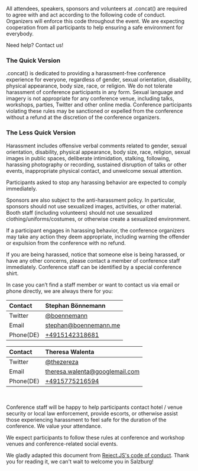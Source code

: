 All attendees, speakers, sponsors and volunteers at .concat() are required to agree with and act according to the following code of conduct. Organizers will enforce this code throughout the event. We are expecting cooperation from all participants to help ensuring a safe environment for everybody.

Need help? Contact us!

### The Quick Version

.concat() is dedicated to providing a harassment-free conference experience for everyone, regardless of gender, sexual orientation, disability, physical appearance, body size, race, or religion. We do not tolerate harassment of conference participants in any form. Sexual language and imagery is not appropriate for any conference venue, including talks, workshops, parties, Twitter and other online media. Conference participants violating these rules may be sanctioned or expelled from the conference without a refund at the discretion of the conference organizers.

### The Less Quick Version

Harassment includes offensive verbal comments related to gender, sexual orientation, disability, physical appearance, body size, race, religion, sexual images in public spaces, deliberate intimidation, stalking, following, harassing photography or recording, sustained disruption of talks or other events, inappropriate physical contact, and unwelcome sexual attention.

Participants asked to stop any harassing behavior are expected to comply immediately.

Sponsors are also subject to the anti-harassment policy. In particular, sponsors should not use sexualized images, activities, or other material. Booth staff (including volunteers) should not use sexualized clothing/uniforms/costumes, or otherwise create a sexualized environment.

If a participant engages in harassing behavior, the conference organizers may take any action they deem appropriate, including warning the offender or expulsion from the conference with no refund.

If you are being harassed, notice that someone else is being harassed, or have any other concerns, please contact a member of conference staff immediately. Conference staff can be identified by a special conference shirt.

In case you can’t find a staff member or want to contact us via email or phone directly, we are always there for you:

| Contact   | Stephan Bönnemann
| :-------- | :-
| Twitter   | [@boennemann](https://twitter.com/boennemann)
| Email     | [stephan@boennemann.me](mailto:stephan@boennemann.me)
| Phone(DE) | [+4915142318681](tel:004915142318681)

| Contact   | Theresa Walenta
| :-------- | :-
| Twitter   | [@thezereza](https://twitter.com/thezereza)
| Email     | [theresa.walenta@googlemail.com](mailto:theresa.walenta@googlemail.com)
| Phone(DE) | [+4915775216594](tel:004915775216594)

<br>

Conference staff will be happy to help participants contact hotel / venue security or local law enforcement, provide escorts, or otherwise assist those experiencing harassment to feel safe for the duration of the conference. We value your attendance.

We expect participants to follow these rules at conference and workshop venues and conference-related social events.

We gladly adapted this document from [Reject.JS's code of conduct](http://rejectjs.org/code-of-conduct/). Thank you for reading it, we can't wait to welcome you in Salzburg!
